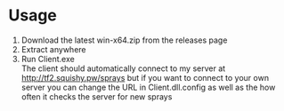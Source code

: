 # Usage
1. Download the latest win-x64.zip from the releases page  
2. Extract anywhere  
3. Run Client.exe  
The client should automatically connect to my server at http://tf2.squishy.pw/sprays but if you want to connect to your own server you can change the URL in Client.dll.config as well as the how often it checks the server for new sprays